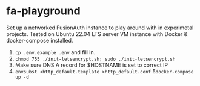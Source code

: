 # fa-playground

Set up a networked FusionAuth instance to play around with in experimetal projects.
Tested on Ubuntu 22.04 LTS server VM instance with Docker & docker-compose installed.

1. `cp .env.example .env` and fill in.
2. `chmod 755 ./init-letsencrypt.sh; sudo ./init-letsencrypt.sh`
3. Make sure DNS A record for $HOSTNAME is set to correct IP
4. `envsubst <http_default.template >http_default.conf`
5`docker-compose up -d`
